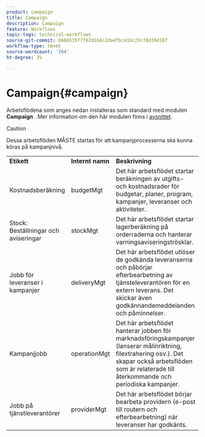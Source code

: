 ```yaml
---
product: campaign
title: Campaign
description: Campaign
feature: Workflows
topic-tags: technical-workflows
source-git-commit: b666535f7f82d1b8c2da4fbce1bc25cf8d39d187
workflow-type: tm+mt
source-wordcount: '164'
ht-degree: 3%

---
```



# Campaign{#campaign}



Arbetsflödena som anges nedan installeras som standard med modulen **Campaign** . Mer information om den här modulen finns i [avsnittet](../../campaign/using/designing-marketing-campaigns.md).

>[!CAUTION]
>
>Dessa arbetsflöden MÅSTE startas för att kampanjprocesserna ska kunna köras på kampanjnivå.

<table> 
 <tbody> 
  <tr> 
   <td> <strong>Etikett</strong><br /> </td> 
   <td> <strong>Internt namn</strong><br /> </td> 
   <td> <strong>Beskrivning</strong><br /> </td> 
  </tr> 
  <tr> 
   <td> <span class="uicontrol">Kostnadsberäkning</span> <br /> </td> 
   <td> <span class="uicontrol">budgetMgt</span> <br /> </td> 
   <td> Det här arbetsflödet startar beräkningen av utgifts- och kostnadsrader för budgetar, planer, program, kampanjer, leveranser och aktiviteter.<br /> </td> 
  </tr> 
  <tr> 
   <td> <span class="uicontrol">Stock: Beställningar och aviseringar</span> <br /> </td> 
   <td> <span class="uicontrol">stockMgt</span> <br /> </td> 
   <td> Det här arbetsflödet startar lagerberäkning på orderraderna och hanterar varningsaviseringströsklar.<br /> </td> 
  </tr> 
  <tr> 
   <td> <span class="uicontrol">Jobb för leveranser i kampanjer</span> <br /> </td> 
   <td> <span class="uicontrol">deliveryMgt</span> <br /> </td> 
   <td> Det här arbetsflödet utlöser de godkända leveranserna och påbörjar efterbearbetning av tjänsteleverantören för en extern leverans. Det skickar även godkännandemeddelanden och påminnelser.<br /> </td> 
  </tr> 
  <tr> 
   <td> <span class="uicontrol">Kampanjjobb</span> <br /> </td> 
   <td> <span class="uicontrol">operationMgt</span> <br /> </td> 
   <td> Det här arbetsflödet hanterar jobben för marknadsföringskampanjer (lanserar målinriktning, filextrahering osv.). Det skapar också arbetsflöden som är relaterade till återkommande och periodiska kampanjer.<br /> </td> 
  </tr> 
  <tr> 
   <td> <span class="uicontrol">Jobb på tjänstleverantörer</span> <br /> </td> 
   <td> <span class="uicontrol">providerMgt</span> <br /> </td> 
   <td> Det här arbetsflödet börjar bearbeta providern (e-post till routern och efterbearbetning) när leveranser har godkänts. <br /> </td> 
  </tr> 
 </tbody> 
</table>

